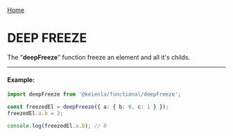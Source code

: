 [Home](./../../README.md)

# DEEP FREEZE

The "**deepFreeze**" function freeze an element and all it's childs.

---

#### Example:

```typescript
import deepFreeze from '@keienla/functional/deepFreeze';

const freezedEl = deepFreeze({ a: { b: 0, c: 1 } });
freezedEl.a.b = 2;

console.log(freezedEl.a.b); // 0
```
